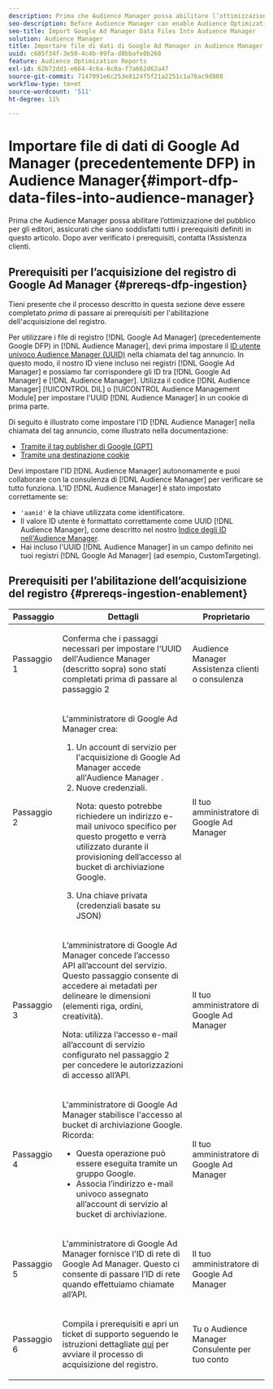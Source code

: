 ```yaml
---
description: Prima che Audience Manager possa abilitare l’ottimizzazione del pubblico per gli editori, assicurati che siano soddisfatti tutti i prerequisiti definiti in questo articolo. Dopo aver verificato i prerequisiti, contatta l’Assistenza clienti.
seo-description: Before Audience Manager can enable Audience Optimization for Publishers, you must ensure that all prerequisites outlined in this article are met. Contact Customer Care after checking off all prerequisites.
seo-title: Import Google Ad Manager Data Files Into Audience Manager
solution: Audience Manager
title: Importare file di dati di Google Ad Manager in Audience Manager
uuid: c685f34f-3e50-4c4b-99fa-d8bbafe0b268
feature: Audience Optimization Reports
exl-id: 62b72dd1-e664-4c6a-8c0a-f7a662d62a47
source-git-commit: 7147091e6c253e8124f5f21a2251c1a76ac9d808
workflow-type: tm+mt
source-wordcount: '511'
ht-degree: 11%

---
```


# Importare file di dati di Google Ad Manager (precedentemente DFP) in Audience Manager{#import-dfp-data-files-into-audience-manager}

Prima che Audience Manager possa abilitare l’ottimizzazione del pubblico per gli editori, assicurati che siano soddisfatti tutti i prerequisiti definiti in questo articolo. Dopo aver verificato i prerequisiti, contatta l’Assistenza clienti.

## Prerequisiti per l’acquisizione del registro di Google Ad Manager {#prereqs-dfp-ingestion}

Tieni presente che il processo descritto in questa sezione deve essere completato *prima* di passare ai prerequisiti per l&#39;abilitazione dell&#39;acquisizione del registro.

Per utilizzare i file di registro [!DNL Google Ad Manager] (precedentemente Google DFP) in [!DNL Audience Manager], devi prima impostare il [ID utente univoco Audience Manager (UUID)](../../../reference/ids-in-aam.md) nella chiamata del tag annuncio. In questo modo, il nostro ID viene incluso nei registri [!DNL Google Ad Manager] e possiamo far corrispondere gli ID tra [!DNL Google Ad Manager] e [!DNL Audience Manager]. Utilizza il codice [!DNL Audience Manager] [!UICONTROL DIL] o [!UICONTROL Audience Management Module] per impostare l&#39;UUID [!DNL Audience Manager] in un cookie di prima parte.

Di seguito è illustrato come impostare l&#39;ID [!DNL Audience Manager] nella chiamata del tag annuncio, come illustrato nella documentazione:

* [Tramite il tag publisher di Google (GPT)](../../../integration/gpt-aam-destination/gpt-aam-modify-api.md)
* [Tramite una destinazione cookie](../../../integration/gpt-aam-destination/gpt-aam-create-destination.md)

Devi impostare l&#39;ID [!DNL Audience Manager] autonomamente e puoi collaborare con la consulenza di [!DNL Audience Manager] per verificare se tutto funziona. L&#39;ID [!DNL Audience Manager] è stato impostato correttamente se:

* `'aamid'` è la chiave utilizzata come identificatore.
* Il valore ID utente è formattato correttamente come UUID [!DNL Audience Manager], come descritto nel nostro [Indice degli ID nell&#39;Audience Manager](../../../reference/ids-in-aam.md).
* Hai incluso l&#39;UUID [!DNL Audience Manager] in un campo definito nei tuoi registri [!DNL Google Ad Manager] (ad esempio, CustomTargeting).

## Prerequisiti per l’abilitazione dell’acquisizione del registro {#prereqs-ingestion-enablement}

<table id="table_C980A9F9B0FB4157B4908A64768B1571"> 
 <thead> 
  <tr> 
   <th colname="col1" class="entry"> Passaggio </th> 
   <th colname="col2" class="entry"> Dettagli </th> 
   <th colname="col3" class="entry"> Proprietario </th> 
  </tr> 
 </thead>
 <tbody> 
  <tr> 
   <td colname="col1"> <p>Passaggio 1 </p> </td> 
   <td colname="col2"> <p>Conferma che i passaggi necessari per impostare l'UUID dell'Audience Manager <span class="keyword"></span> (descritto sopra) sono stati completati prima di passare al passaggio 2 </p> </td> 
   <td colname="col3"> <p><span class="keyword"> Audience Manager</span> Assistenza clienti o consulenza </p> </td> 
  </tr> 
  <tr> 
   <td colname="col1"> <p>Passaggio 2 </p> </td> 
   <td colname="col2"> <p>L'amministratore di Google Ad Manager crea: </p> <p> 
     <ol id="ol_FCFA9B11CFF948A488DF9CB298FC04C4"> 
      <li id="li_BC946EDCC3324578AEB64EDDA55B5ACA">Un account di servizio per l'acquisizione di Google Ad Manager accede all'Audience Manager <span class="keyword"></span>. </li> 
      <li id="li_6B2FC7D73A3246419E55C004E17ACA25">Nuove credenziali. <p>Nota: questo potrebbe richiedere un indirizzo e-mail univoco specifico per questo progetto e verrà utilizzato durante il provisioning dell’accesso al bucket di archiviazione Google. </p> </li> 
      <li id="li_95444B9FD1B34659A9634814B262A681">Una chiave privata (credenziali basate su JSON) </li> 
     </ol> </p> </td> 
   <td colname="col3"> <p>Il tuo amministratore di Google Ad Manager </p> </td> 
  </tr> 
  <tr> 
   <td colname="col1"> <p>Passaggio 3 </p> </td> 
   <td colname="col2"> <p>L’amministratore di Google Ad Manager concede l’accesso API all’account del servizio. Questo passaggio consente di accedere ai metadati per delineare le dimensioni (elementi riga, ordini, creatività). <p>Nota: utilizza l’accesso e-mail all’account di servizio configurato nel passaggio 2 per concedere le autorizzazioni di accesso all’API. </p> </p> </td> 
   <td colname="col3"> <p>Il tuo amministratore di Google Ad Manager </p> </td> 
  </tr> 
  <tr> 
   <td colname="col1"> <p>Passaggio 4 </p> </td> 
   <td colname="col2"> <p>L'amministratore di Google Ad Manager stabilisce l'accesso al bucket di archiviazione Google. Ricorda: </p> <p> 
     <ul id="ul_3E8DCC73454243D998BD9024D0966A4E"> 
      <li id="li_3691DBD28006412288458175F75873C6">Questa operazione può essere eseguita tramite un gruppo Google. </li> 
      <li id="li_4774806B263245CEAAAB89BD2AA7F23F">Associa l’indirizzo e-mail univoco assegnato all’account di servizio al bucket di archiviazione. </li> 
     </ul> </p> </td> 
   <td colname="col3"> <p>Il tuo amministratore di Google Ad Manager </p> </td> 
  </tr> 
  <tr> 
   <td colname="col1"> <p>Passaggio 5 </p> </td> 
   <td colname="col2"> <p>L'amministratore di Google Ad Manager fornisce l'ID di rete di Google Ad Manager. Questo ci consente di passare l’ID di rete quando effettuiamo chiamate all’API. </p> </td> 
   <td colname="col3"> <p>Il tuo amministratore di Google Ad Manager </p> </td> 
  </tr> 
  <tr> 
   <td colname="col1"> <p>Passaggio 6 </p> </td> 
   <td colname="col2"> <p>Compila i prerequisiti e apri un ticket di supporto seguendo le istruzioni dettagliate <a href="https://experienceleague.adobe.com/docs/customer-one/using/home.html">qui</a> per avviare il processo di acquisizione del registro. </p> </td> 
   <td colname="col3"> <p>Tu o <span class="keyword"> Audience Manager</span> Consulente per tuo conto </p> </td> 
  </tr> 
 </tbody> 
</table>
